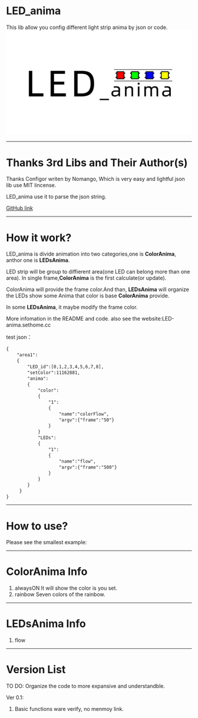 <!--
 * @Author: sethome
 * @Date: 2021-09-25 01:26:25
 * @LastEditTime: 2022-03-13 00:59:58
 * @Description: README file
 * @FilePath: \LED_anima\README.md
-->
# LED_anima
This lib allow you config different light strip anima by json or code.
![LED_animaLogo](https://github.com/sethome2/LED_anima/blob/main/LED_animaLogo.jpg)

___
# Thanks 3rd Libs and Their Author(s)
Thanks Configor writen by Nomango, Which is very easy and lightful json lib use MIT lincense.

LED_anima use it to parse the json string.

[GitHub link](https://github.com/Nomango/configor)
___
# How it work?
LED_anima is divide animation into two categories,one is <strong>ColorAnima</strong>, anthor one is <strong>LEDsAnima</strong>.

LED strip will be group to diffierent area(one LED can belong more than one area). In single frame,<strong>ColorAnima</strong> is the first calculate(or update).

ColorAnima will provide the frame color.And than, <strong>LEDsAnima</strong> will organize the LEDs show some Anima that color is base <strong>ColorAnima</strong> provide.

In some <strong>LEDsAnima</strong>, it maybe modify the frame color.

More infomation in the README and code.
also see the website:LED-anima.sethome.cc

test json：
```
{
    "area1":
    {
        "LED_id":[0,1,2,3,4,5,6,7,8],
        "setColor":11162881,
        "anima":
        {
            "color":
            {
                "1":
                {
                    "name":"colorFlow",
                    "argv":{"frame":"50"}
                }
            }
            "LEDs":
            {
                "1":
                {
                    "name":"flow",
                    "argv":{"frame":"500"}  
                }
            }
        }
     }
}
```

___
# How to use?
Please see the smallest example:

___
# ColorAnima Info
1. alwaysON
It will show the color is you set.
2. rainbow
Seven colors of the rainbow.
___
# LEDsAnima Info
1. flow
___
# Version List
TO DO: Organize the code to more expansive and understandble.

Ver 0.1:
1. Basic functions ware verify, no menmoy link.

